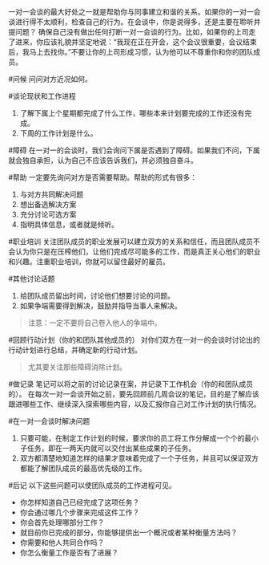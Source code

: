 一对一会谈的最大好处之一就是帮助你与同事建立和谐的关系。如果你的一对一会谈进行得不太顺利，检查自己的行为。在会谈中，你是说得多，还是主要在聆听并提问题？
确保自己没有做出任何打断一对一会谈的行为。比如，如果你的上司走了进来，你应该礼貌并坚定地说：“我现在正在开会，这个会议很重要，会议结束后，我马上去找你。”不要让你的上司形成习惯，认为他可以不尊重你和你的团队成员。

#问候
问问对方近况如何。

#谈论现状和工作进程
1. 了解下属上个星期都完成了什么工作，哪些本来计划要完成的工作还没有完成。
2. 下周的工作计划是什么。

#障碍
在一对一的会谈时，我们会询问下属是否遇到了障碍。如果我们不问，下属就会独自承担，认为自己不应该告诉我们，并必须独自奋斗。

#帮助
一定要先询问对方是否需要帮助。帮助的形式有很多：
1. 与对方共同解决问题
2. 想出备选解决方案
3. 充分讨论可选方案
4. 指明具体信息，或者就是倾听。

#职业培训
关注团队成员的职业发展可以建立双方的关系和信任，而且团队成员不会认为你只是在压榨他们，让他们完成尽可能多的工作，而是真正关心他们的职业和兴趣。注重职业培训，你就可以留住最好的雇员。

#其他讨论话题
1. 给团队成员留出时间，讨论他们想要讨论的问题。
2. 如果争端需要得到解决，鼓励并指导当事人来解决。

>注意：一定不要将自己卷入他人的争端中。

#回顾行动计划（你的和团队其他成员的）
对你们双方在一对一的会谈时讨论出的行动计划进行总结，并确定新的行动计划。
>尤其要关注那些障碍消除计划。

#做记录
笔记可以将之前的讨论记录在案，并记录下工作机会（你的和团队成员的）。
在每次一对一会谈开始之前，要先回顾前几周会议的笔记，目的是了解应该跟进哪些工作、继续深入探索哪些内容，以及汇报你自己对工作计划的执行情况。

#在一对一会谈时解决问题
1. 只要可能，在制定工作计划的时候，要求你的员工将工作分解成一个个的最小子任务，即在一两天内就可以交付出某些成果的子任务。
2. 双方都清楚地知道怎样的结果才意味着完成了一个子任务，并且可以保证双方都能了解团队成员的最高优先级的工作。

#后记
以下这些问题可以使团队成员的工作进程可见。   

 - 你怎样知道自己已经完成了这项任务？   
 - 你会通过哪几个步骤来完成这件工作？   
 - 你会首先处理哪部分工作？   
 - 就目前你已完成的部分，你能够提供出一个概况或者某种衡量方法吗？   
 - 你需要和他人共同合作吗？   
 - 你怎么衡量工作是否有了进展？